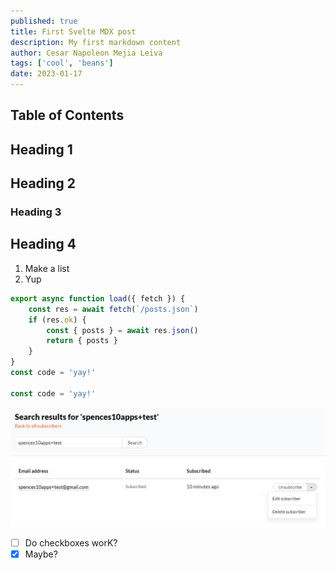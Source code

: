 ```yaml
---
published: true
title: First Svelte MDX post
description: My first markdown content
author: Cesar Napoleon Mejia Leiva
tags: ['cool', 'beans']
date: 2023-01-17
---
```


<script>
  import ReusableButton from '@components/ReusableButton.svelte'
</script>

## Table of Contents

## Heading 1

## Heading 2

### Heading 3

<ReusableButton />

## Heading 4

1. Make a list
2. Yup

```js
export async function load({ fetch }) {
	const res = await fetch(`/posts.json`)
	if (res.ok) {
		const { posts } = await res.json()
		return { posts }
	}
}
const code = 'yay!'

const code = 'yay!'
```

![test](./revue-subscribers-list-search.png)

- [ ] Do checkboxes worK?
- [x] Maybe?

